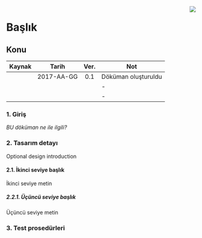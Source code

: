 <img style="float: right;" src="https://docs.hugin.co/l">

Başlık
======================

Konu
-------------------------------------------------

| **Kaynak** |  **Tarih**  | **Ver.** | **Not** |
| ---------- |:----------:|:--------:| -------- |
| | 2017-AA-GG | 0.1 | Döküman oluşturuldu |
| |            |     | - |
| |            |     | - |

[]({{CARD_URL}})

### 1. Giriş
*BU döküman ne ile ilgili?*

### 2. Tasarım detayı
Optional design introduction

#### 2.1. İkinci seviye başlık
İkinci seviye metin

##### 2.2.1. Üçüncü seviye başlık
Üçüncü seviye metin

### 3. Test prosedürleri

